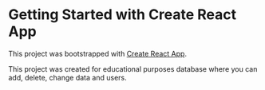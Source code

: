 # Getting Started with Create React App

This project was bootstrapped with [Create React App](https://github.com/facebook/create-react-app).

This project was created for educational purposes
database where you can add, delete, change data and users.

